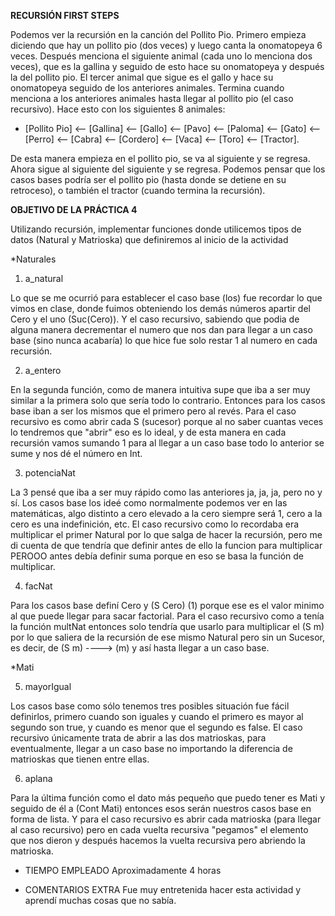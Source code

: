 **RECURSIÓN FIRST STEPS**

Podemos ver la recursión en la canción del Pollito Pio.  Primero
empieza diciendo que hay un pollito pio (dos veces) y luego canta la
onomatopeya 6 veces. Después menciona el siguiente animal (cada uno lo
menciona dos veces), que es la gallina y seguido de esto hace su
onomatopeya y después la del pollito pio. El tercer animal que sigue
es el gallo y hace su onomatopeya seguido de los anteriores
animales. Termina cuando menciona a los anteriores animales hasta
llegar al pollito pio (el caso recursivo).  Hace esto con los
siguientes 8 animales:

- [Pollito Pio] <-- [Gallina] <-- [Gallo] <-- [Pavo] <-- [Paloma] <--
  [Gato] <-- [Perro] <-- [Cabra] <-- [Cordero] <-- [Vaca] <-- [Toro]
  <-- [Tractor].

De esta manera empieza en el pollito pio, se va al siguiente y se
regresa. Ahora sigue al siguiente del siguiente y se regresa. Podemos
pensar que los casos bases podría ser el pollito pio (hasta donde se
detiene en su retroceso), o también el tractor (cuando termina la
recursión).



**OBJETIVO DE LA PRÁCTICA 4**

Utilizando recursión, implementar funciones donde utilicemos
tipos de datos (Natural y Matrioska) que definiremos al inicio
de la actividad

*Naturales

1. a_natural

Lo que se me ocurrió para establecer el caso base (los) fue
recordar lo que vimos en clase, donde fuimos obteniendo los demás
números apartir del Cero y el uno (Suc(Cero)). Y el caso recursivo,
sabiendo que podia de alguna manera decrementar el numero que nos dan
para llegar a un caso base (sino nunca acabaría) lo que hice fue solo
restar 1 al numero en cada recursión.

2. a_entero

En la segunda función, como de manera intuitiva supe que iba a ser
muy similar a la primera solo que sería todo lo contrario. Entonces
para los casos base iban a ser los mismos que el primero pero al
revés. Para el caso recursivo es como abrir cada S (sucesor) porque al
no saber cuantas veces lo tendremos que "abrir" eso es lo ideal, y de
esta manera en cada recursión vamos sumando 1 para al llegar a un caso
base todo lo anterior se sume y nos dé el número en Int.

3. potenciaNat

La 3 pensé que iba a ser muy rápido como las anteriores ja, ja, ja,
pero no y sí. Los casos base los ideé como normalmente podemos ver en
las matemáticas, algo distinto a cero elevado a la cero siempre será
1, cero a la cero es una indefinición, etc. El caso recursivo como lo
recordaba era multiplicar el primer Natural por lo que salga de hacer
la recursión, pero me di cuenta de que tendría que definir antes de
ello la funcion para multiplicar PEROOO antes debía definir suma
porque en eso se basa la función de multiplicar.

4. facNat

Para los casos base definí Cero y (S Cero) (1) porque ese es el
valor minimo al que puede llegar para sacar factorial. Para el caso
recursivo como a tenía la función multNat entonces solo tendría que
usarlo para multiplicar el (S m) por lo que saliera de la recursión de
ese mismo Natural pero sin un Sucesor, es decir, de (S m) ----> (m) y
así hasta llegar a un caso base.

*Mati

5. mayorIgual

Los casos base como sólo tenemos tres posibles situación fue fácil
definirlos, primero cuando son iguales y cuando el primero es mayor al
segundo son true, y cuando es menor que el segundo es false. El caso
recursivo únicamente trata de abrir a las dos matrioskas, para
eventualmente, llegar a un caso base no importando la diferencia de
matrioskas que tienen entre ellas.

6. aplana

Para la última función como el dato más pequeño que puedo tener es
Mati y seguido de él a (Cont Mati) entonces esos serán nuestros casos
base en forma de lista. Y para el caso recursivo es abrir cada
matrioska (para llegar al caso recursivo) pero en cada vuelta
recursiva "pegamos" el elemento que nos dieron y después hacemos la
vuelta recursiva pero abriendo la matrioska.

* TIEMPO EMPLEADO
Aproximadamente 4 horas

* COMENTARIOS EXTRA
Fue muy entretenida hacer esta actividad y aprendí
muchas cosas que no sabía.